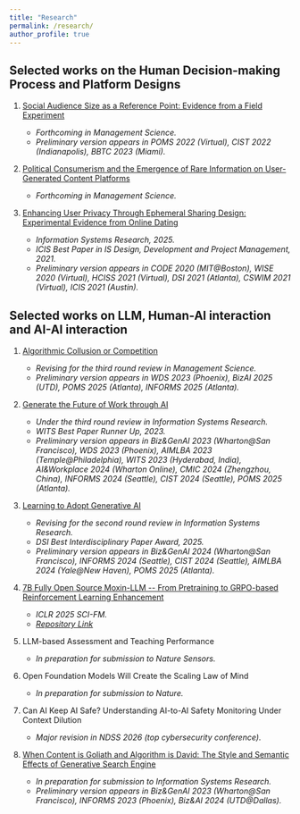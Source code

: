 ```yaml
---
title: "Research"
permalink: /research/
author_profile: true
---
```


## Selected works on the Human Decision-making Process and Platform Designs

1. [Social Audience Size as a Reference Point: Evidence from a Field Experiment](https://pubsonline.informs.org/doi/abs/10.1287/mnsc.2022.03144)
    - *Forthcoming in Management Science.*
    - *Preliminary version appears in POMS 2022 (Virtual), CIST 2022 (Indianapolis), BBTC 2023 (Miami).*

2. [Political Consumerism and the Emergence of Rare Information on User-Generated Content Platforms](https://papers.ssrn.com/sol3/papers.cfm?abstract_id=5237716)
    - *Forthcoming in Management Science.*

3. [Enhancing User Privacy Through Ephemeral Sharing Design: Experimental Evidence from Online Dating](https://pubsonline.informs.org/doi/10.1287/isre.2021.0379)
    - *Information Systems Research, 2025.*
    - *ICIS Best Paper in IS Design, Development and Project Management, 2021.*
    - *Preliminary version appears in CODE 2020 (MIT@Boston), WISE 2020 (Virtual), HCISS 2021 (Virtual), DSI 2021 (Atlanta), CSWIM 2021 (Virtual), ICIS 2021 (Austin).*

## Selected works on LLM, Human-AI interaction and AI-AI interaction

1. [Algorithmic Collusion or Competition](https://papers.ssrn.com/sol3/papers.cfm?abstract_id=4579458)
    - *Revising for the third round review in Management Science.*
    - *Preliminary version appears in WDS 2023 (Phoenix), BizAI 2025 (UTD), POMS 2025 (Atlanta), INFORMS 2025 (Atlanta).*

2. [Generate the Future of Work through AI](https://papers.ssrn.com/sol3/papers.cfm?abstract_id=4529739)
    - *Under the third round review in Information Systems Research.*
    - *WITS Best Paper Runner Up, 2023.*    
    - *Preliminary version appears in Biz&GenAI 2023 (Wharton@San Francisco), WDS 2023 (Phoenix), AIMLBA 2023 (Temple@Philadelphia), WITS 2023 (Hyderabad, India), AI&Workplace 2024 (Wharton Online), CMIC 2024 (Zhengzhou, China), INFORMS 2024 (Seattle), CIST 2024 (Seattle), POMS 2025 (Atlanta).*

3. [Learning to Adopt Generative AI](https://papers.ssrn.com/sol3/papers.cfm?abstract_id=4990170)
    - *Revising for the second round review in Information Systems Research.*
    - *DSI Best Interdisciplinary Paper Award, 2025.* 
    - *Preliminary version appears in Biz&GenAI 2024 (Wharton@San Francisco), INFORMS 2024 (Seattle), CIST 2024 (Seattle), AIMLBA 2024 (Yale@New Haven), POMS 2025 (Atlanta).*

4. [7B Fully Open Source Moxin-LLM -- From Pretraining to GRPO-based Reinforcement Learning Enhancement](https://arxiv.org/abs/2412.06845)
    - *ICLR 2025 SCI-FM.*
    - [*Repository Link*](https://github.com/moxin-org/Moxin-LLM)

5. LLM-based Assessment and Teaching Performance
    - *In preparation for submission to Nature Sensors.*

6. Open Foundation Models Will Create the Scaling Law of Mind
    - *In preparation for submission to Nature.*
 
7. Can AI Keep AI Safe? Understanding AI-to-AI Safety Monitoring Under Context Dilution
    - *Major revision in NDSS 2026 (top cybersecurity conference).*

8. [When Content is Goliath and Algorithm is David: The Style and Semantic Effects of Generative Search Engine](https://papers.ssrn.com/sol3/papers.cfm?abstract_id=4729503)
   - *In preparation for submission to Information Systems Research.*
   - *Preliminary version appears in Biz&GenAI 2023 (Wharton@San Francisco), INFORMS 2023 (Phoenix), Biz&AI 2024 (UTD@Dallas).*

